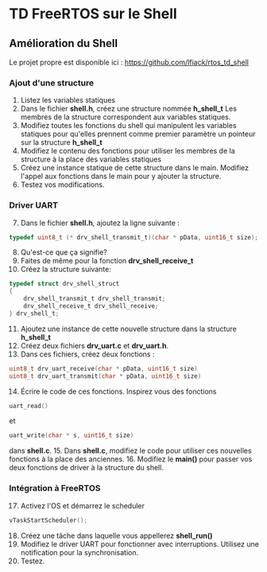 # TD FreeRTOS sur le Shell

## Amélioration du Shell
Le projet propre est disponible ici : https://github.com/lfiack/rtos_td_shell

### Ajout d'une structure
1. Listez les variables statiques
2. Dans le fichier **shell.h**, créez une structure nommée **h_shell_t**
        Les membres de la structure correspondent aux variables statiques.
3. Modifiez toutes les fonctions du shell qui manipulent les variables statiques
        pour qu'elles prennent comme premier paramètre un pointeur sur la structure **h_shell_t**
4. Modifiez le contenu des fonctions pour utiliser les membres de la structure à la place des variables statiques
5. Créez une instance statique de cette structure dans le main. Modifiez l'appel aux fonctions dans le main pour y ajouter la structure.
6. Testez vos modifications.

### Driver UART
7. Dans le fichier **shell.h**, ajoutez la ligne suivante : 
```c
typedef uint8_t (* drv_shell_transmit_t)(char * pData, uint16_t size);
```
8. Qu'est-ce que ça signifie?
9. Faites de même pour la fonction **drv_shell_receive_t**
10. Créez la structure suivante:
```c
typedef struct drv_shell_struct
{
    drv_shell_transmit_t drv_shell_transmit;
    drv_shell_receive_t drv_shell_receive;
} drv_shell_t;
```
11. Ajoutez une instance de cette nouvelle structure dans la structure **h_shell_t**
12. Créez deux fichiers **drv_uart.c** et **drv_uart.h**.
13. Dans ces fichiers, créez deux fonctions :
```c
uint8_t drv_uart_receive(char * pData, uint16_t size)
uint8_t drv_uart_transmit(char * pData, uint16_t size)
```
14. Écrire le code de ces fonctions.
    Inspirez vous des fonctions 
```c
uart_read()
```
 et
```c
uart_write(char * s, uint16_t size)
``` 
dans **shell.c**.
15. Dans **shell.c**, modifiez le code pour utiliser ces nouvelles fonctions à la place des anciennes.
16. Modifiez le **main()** pour passer vos deux fonctions de driver à la structure du shell.

### Intégration à FreeRTOS
17. Activez l'OS et démarrez le scheduler 
```c
vTaskStartScheduler();
```
18. Créez une tâche dans laquelle vous appellerez **shell_run()**
19. Modifiez le driver UART pour fonctionner avec interruptions. Utilisez une notification pour la synchronisation.
20. Testez.

